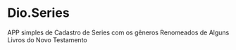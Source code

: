 # Dio.Series
APP simples de Cadastro de Series com os gêneros Renomeados de Alguns Livros do Novo Testamento
